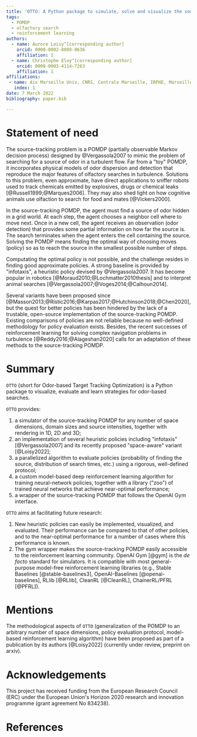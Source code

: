 ```yaml
---
title: 'OTTO: A Python package to simulate, solve and visualize the source-tracking POMDP'
tags:
  - POMDP
  - olfactory search
  - reinforcement learning
authors:
  - name: Aurore Loisy^[corresponding author]
    orcid: 0000-0002-8089-8636
    affiliation: 1
  - name: Christophe Eloy^[corresponding author]
    orcid: 0000-0003-4114-7263
    affiliation: 1
affiliations:
 - name: Aix Marseille Univ, CNRS, Centrale Marseille, IRPHE, Marseille, France
   index: 1
date: 7 March 2022
bibliography: paper.bib

---
```


# Statement of need

The source-tracking problem is a POMDP (partially observable Markov decision process) designed by @Vergassola2007 to mimic the problem of searching for a source of odor in a turbulent flow. 
Far from a "toy" POMDP, it incorporates physical models of odor dispersion and detection that reproduce the major features of olfactory searches in turbulence. 
Solutions to this problem, even approximate, have direct applications to sniffer robots used to track chemicals emitted by explosives, drugs or chemical leaks [@Russell1999;@Marques2006]. 
They may also shed light on how cognitive animals use olfaction to search for food and mates [@Vickers2000].

In the source-tracking POMDP, the agent must find a source of odor hidden in a grid world. 
At each step, the agent chooses a neighbor cell where to move next.
Once in a new cell, the agent receives an observation (odor detection) that provides some partial information on how far the source is. 
The search terminates when the agent enters the cell containing the source.
Solving the POMDP means finding the optimal way of choosing moves (policy) so as to reach the source in the smallest possible number of steps.

Computating the optimal policy is not possible, and the challenge resides in finding good approximate policies. A strong baseline is provided by "infotaxis", a heuristic policy devised by @Vergassola2007. 
It has become popular in robotics [@Moraud2010;@Lochmatter2010thesis] and to interpret animal searches [@Vergassola2007;@Voges2014;@Calhoun2014]. 

Several variants have been proposed since [@Masson2013;@Ristic2016;@Karpas2017;@Hutchinson2018;@Chen2020], but the quest for better policies has been hindered by the lack of a trustable, open-source implementation of the source-tracking POMDP.
Existing comparisons of policies are not reliable because no well-defined methodology for policy evaluation exists. 
Besides, the recent successes of reinforcement learning for solving complex navigation problems in turbulence [@Reddy2016;@Alageshan2020] calls for an adaptation of these methods to the source-tracking POMDP.


# Summary

`OTTO` (short for Odor-based Target Tracking Optimization) is a Python 
package to visualize, evaluate and learn strategies for odor-based searches.

`OTTO` provides:

  1. a simulator of the source-tracking POMDP for any number of space dimensions, domain sizes and source intensities, together with rendering in 1D, 2D and 3D;
  2. an implementation of several heuristic policies including "infotaxis" [@Vergassola2007] and its recently proposed "space-aware" variant [@Loisy2022];
  3. a parallelized algorithm to evaluate policies (probability of finding the source, distribution of search times, etc.) using a rigorous, well-defined protocol;
  4. a custom model-based deep reinforcement learning algorithm for training neural-network policies, together with a library ("zoo") of trained neural networks that achieve near-optimal performance;
  5. a wrapper of the source-tracking POMDP that follows the OpenAI Gym interface.

`OTTO` aims at facilitating future research:

  1. New heuristic policies can easily be implemented, visualized, and evaluated. Their performance can be compared to that of other policies, and to the near-optimal performance for a number of cases where this performance is known.
  2. The gym wrapper makes the source-tracking POMDP easily accessible to the reinforcement learning community. OpenAI Gym [@gym] is the _de facto_ standard for simulators. It is compatible with most general-purpose model-free reinforcement learning libraries (e.g., Stable Baselines [@stable-baselines3], OpenAI-Baselines [@openai-baselines], RLlib [@RLlib], CleanRL [@CleanRL], ChainerRL/PFRL [@PFRL]).


# Mentions

The methodological aspects of `OTTO` (generalization of the POMDP to an arbitrary number of space dimensions, policy evaluation protocol, model-based reinforcement learning algorithm) have been proposed as part of a publication by its authors [@Loisy2022] (currently under review, preprint on arxiv).

# Acknowledgements

This project has received funding from the European Research Council (ERC) under the European Union's Horizon 2020 research and innovation programme (grant agreement No 834238).

# References

